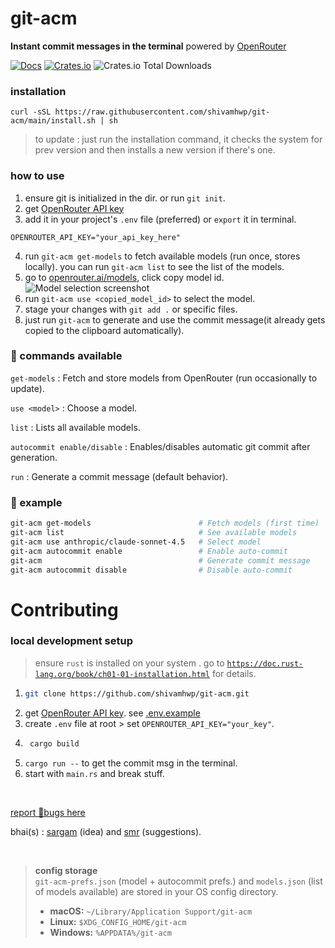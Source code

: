 # git-acm

**Instant commit messages in the terminal** powered by [OpenRouter](https://openrouter.ai/)

[![Docs](https://img.shields.io/badge/docs-git--acm.pages.dev-blue?logo=readthedocs)](https://git-acm.pages.dev) [![Crates.io](https://img.shields.io/badge/crates.io-git--acm-orange?logo=rust)](https://crates.io/crates/git-acm) ![Crates.io Total Downloads](https://img.shields.io/crates/d/git-acm?labelColor=%23222&color=white)

### installation

```
curl -sSL https://raw.githubusercontent.com/shivamhwp/git-acm/main/install.sh | sh
```

> to update : just run the installation command, it checks the system for prev version and then installs a new version if there's one.

### how to use

1. ensure git is initialized in the dir. or run `git init`.
2. get [OpenRouter API key](https://openrouter.ai/keys)
3. add it in your project's `.env` file (preferred) or `export` it in terminal.
```
OPENROUTER_API_KEY="your_api_key_here"
```
4. run `git-acm get-models` to fetch available models (run once, stores locally). you can run `git-acm list` to see the list of the models.
5. go to [openrouter.ai/models](openrouter.ai/models), click copy model id. 
![Model selection screenshot](https://ypazyw0thq.ufs.sh/f/38t7p527clgq7em4D2IYty0zsu2PpBGJxga1efWZASI7i4DU)
6. run `git-acm use <copied_model_id>` to select the model.
7. stage your changes with `git add .` or specific files.
8. just run `git-acm` to generate and use the commit message(it already gets copied to the clipboard automatically).

### 📍 commands available

`get-models` : Fetch and store models from OpenRouter (run occasionally to update).

`use <model>` : Choose a model.

`list` : Lists all available models.

`autocommit enable/disable` : Enables/disables automatic git commit after generation.

`run` : Generate a commit message (default behavior).

### 📍 example

```bash
git-acm get-models                        # Fetch models (first time)
git-acm list                              # See available models
git-acm use anthropic/claude-sonnet-4.5   # Select model
git-acm autocommit enable                 # Enable auto-commit
git-acm                                   # Generate commit message
git-acm autocommit disable                # Disable auto-commit
```

# Contributing

### local development setup

> ensure `rust` is installed on your system . go to [`https://doc.rust-lang.org/book/ch01-01-installation.html`](https://doc.rust-lang.org/book/ch01-01-installation.html) for details.

1. ```bash
   git clone https://github.com/shivamhwp/git-acm.git
   ```
2. get [OpenRouter API key](https://openrouter.ai/keys). see [.env.example](https://github.com/shivamhwp/git-acm/blob/main/.env.example)
3. create `.env` file at root > set `OPENROUTER_API_KEY="your_key"`.
4. ```bash
    cargo build
   ```
5. `cargo run --` to get the commit msg in the terminal.
6. start with `main.rs` and break stuff.

<br>

[report 🐞bugs here](https://x.com/shivamhwp)

bhai(s) : [sargam](https://x.com/sargampoudel) (idea) and [smr](https://x.com/smrdotgg) (suggestions).

<br>

> **config storage** <br/>
>`git-acm-prefs.json` (model + autocommit prefs.) and `models.json` (list of models available) are stored in your OS config directory.  
> - **macOS:** `~/Library/Application Support/git-acm`  
> - **Linux:** `$XDG_CONFIG_HOME/git-acm`  
> - **Windows:** `%APPDATA%/git-acm`